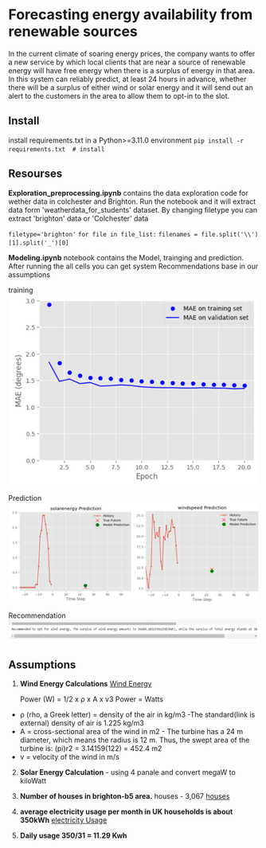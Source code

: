 # Forecasting energy availability from renewable sources
In the current climate of soaring energy prices, the company wants to offer a new service by which local clients that are near a source of renewable energy will have free energy when there is a surplus of energy in that area. In this system can reliably predict, at least 24 hours in advance, whether there will be a surplus of either wind or solar energy and it will send out an alert to the customers in the area to allow them to opt-in to the slot.

## Install
install requirements.txt in a Python>=3.11.0 environment
`pip install -r requirements.txt  # install`

## Resourses
**Exploration_preprocessing.ipynb** contains the data exploration code for wether data in colchester and Brighton. Run the notebook and it will extract data form 'weatherdata_for_students' dataset.
By changing filetype you can extract 'brighton' data or 'Colchester' data

`filetype='brighton'`
`for file in file_list:`
    `filenames = file.split('\\')[1].split('_')[0]`

**Modeling.ipynb** notebook contains the Model, trainging and prediction. After running the all cells you can get system Recommendations base in our assumptions 

training
![training](image-1.png)

Prediction
![Prediction](image-2.png)

Recommendation
![Recommendation](image-3.png)

## Assumptions
1.   **Wind Energy Calculations**
[Wind Energy](https://www.e-education.psu.edu/emsc297/node/649)

     Power (W) = 1/2 x ρ x A x v3
     Power = Watts
      
*   ρ (rho, a Greek letter) = density of the air in kg/m3  -The standard(link is external) density of air is 1.225 kg/m3
*   A = cross-sectional area of the wind in m2 - The turbine has a 24 m diameter, which means the radius is 12 m. Thus, the swept area of the turbine is: (pi)r2 = 3.14159(122) = 452.4 m2
*   v = velocity of the wind in m/s

2.   **Solar Energy Calculation** - using 4 panale and convert megaW to kiloWatt

3.   **Number of houses in brighton-b5 area.**
        houses - 3,067 [houses](https://www.postcodearea.co.uk/postaltowns/brighton/bn5/)
4.   **average electricity usage per month in UK households is about 350kWh**
[electricity Usage](https://www.ukpower.co.uk/home-energy/average-household-gas-and-electricity-usage)
5.   **Daily usage 350/31 = 11.29 Kwh**

